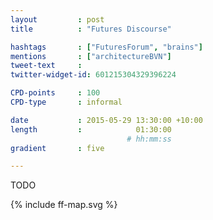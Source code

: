 ```yaml
---
layout         : post
title          : "Futures Discourse"

hashtags       : ["FuturesForum", "brains"]
mentions       : ["architectureBVN"]
tweet-text     :
twitter-widget-id: 601215304329396224

CPD-points     : 100
CPD-type       : informal

date           : 2015-05-29 13:30:00 +10:00
length         :            01:30:00
                          # hh:mm:ss
gradient       : five

---
```


TODO

<div class="the-map">{% include ff-map.svg %}</div>
